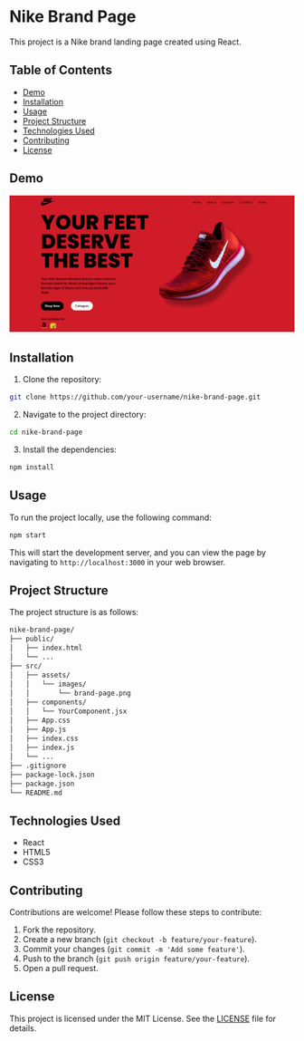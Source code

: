 # Nike Brand Page

This project is a Nike brand landing page created using React.

## Table of Contents

- [Demo](#demo)
- [Installation](#installation)
- [Usage](#usage)
- [Project Structure](#project-structure)
- [Technologies Used](#technologies-used)
- [Contributing](#contributing)
- [License](#license)


## Demo

![Demo](brand-page.png)

## Installation

1. Clone the repository:

```bash
git clone https://github.com/your-username/nike-brand-page.git
```

2. Navigate to the project directory:

```bash
cd nike-brand-page
```

3. Install the dependencies:

```bash
npm install
```

## Usage

To run the project locally, use the following command:

```bash
npm start
```

This will start the development server, and you can view the page by navigating to `http://localhost:3000` in your web browser.

## Project Structure

The project structure is as follows:

```
nike-brand-page/
├── public/
│   ├── index.html
│   └── ...
├── src/
│   ├── assets/
│   │   └── images/
│   │       └── brand-page.png
│   ├── components/
│   │   └── YourComponent.jsx
│   ├── App.css
│   ├── App.js
│   ├── index.css
│   ├── index.js
│   └── ...
├── .gitignore
├── package-lock.json
├── package.json
└── README.md
```

## Technologies Used

- React
- HTML5
- CSS3

## Contributing

Contributions are welcome! Please follow these steps to contribute:

1. Fork the repository.
2. Create a new branch (`git checkout -b feature/your-feature`).
3. Commit your changes (`git commit -m 'Add some feature'`).
4. Push to the branch (`git push origin feature/your-feature`).
5. Open a pull request.

## License

This project is licensed under the MIT License. See the [LICENSE](LICENSE) file for details.